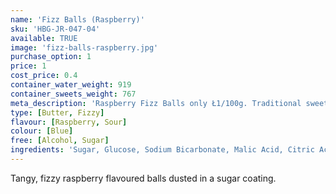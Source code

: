 ```yaml
---
name: 'Fizz Balls (Raspberry)'
sku: 'HBG-JR-047-04'
available: TRUE
image: 'fizz-balls-raspberry.jpg'
purchase_option: 1
price: 1
cost_price: 0.4
container_water_weight: 919
container_sweets_weight: 767
meta_description: 'Raspberry Fizz Balls only Ł1/100g. Traditional sweets and more at Humbugs Confectionery Store. Specialists in satisfying your sweet tooth!'
type: [Butter, Fizzy]
flavour: [Raspberry, Sour]
colour: [Blue]
free: [Alcohol, Sugar]
ingredients: 'Sugar, Glucose, Sodium Bicarbonate, Malic Acid, Citric Acid, Flavour, Colour: E133'
---
```

Tangy, fizzy raspberry flavoured balls dusted in a sugar coating.